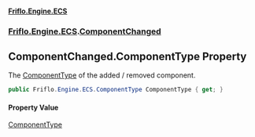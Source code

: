 #### [Friflo.Engine.ECS](index.md#'index')
### [Friflo.Engine.ECS](Friflo.Engine.ECS.md#'Friflo.Engine.ECS').[ComponentChanged](ComponentChanged.md#'Friflo.Engine.ECS.ComponentChanged')

## ComponentChanged.ComponentType Property

The [ComponentType](ComponentType.md#'Friflo.Engine.ECS.ComponentType') of the added / removed component.

```csharp
public Friflo.Engine.ECS.ComponentType ComponentType { get; }
```

#### Property Value
[ComponentType](ComponentType.md#'Friflo.Engine.ECS.ComponentType')